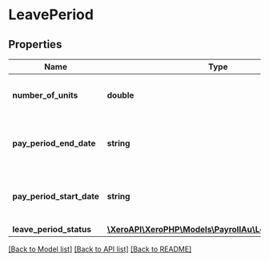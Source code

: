 # LeavePeriod

## Properties
Name | Type | Description | Notes
------------ | ------------- | ------------- | -------------
**number_of_units** | **double** | The Number of Units for the leave | [optional] 
**pay_period_end_date** | **string** | The Pay Period End Date (YYYY-MM-DD) | [optional] 
**pay_period_start_date** | **string** | The Pay Period Start Date (YYYY-MM-DD) | [optional] 
**leave_period_status** | [**\XeroAPI\XeroPHP\Models\PayrollAu\LeavePeriodStatus**](LeavePeriodStatus.md) |  | [optional] 

[[Back to Model list]](../README.md#documentation-for-models) [[Back to API list]](../README.md#documentation-for-api-endpoints) [[Back to README]](../README.md)


